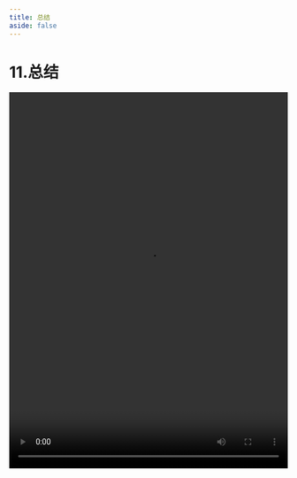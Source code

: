 ```yaml
---
title: 总结
aside: false
---
```


# 11.总结

<video autoplay src="http://qn.chinavanes.com/nodejs/module-27/11.总结.mp4" controls controlsList="nodownload" width="100%" height="680"/>

